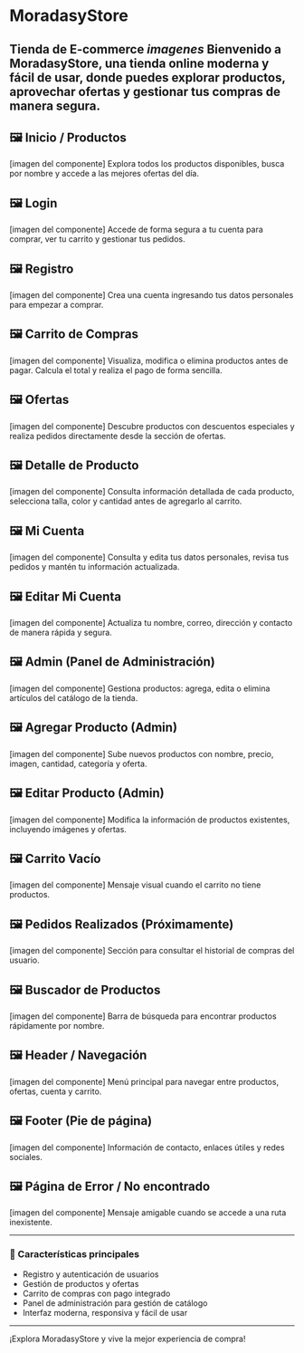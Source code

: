 # MoradasyStore
Tienda de E-commerce
***imagenes***
Bienvenido a **MoradasyStore**, una tienda online moderna y fácil de usar, donde puedes explorar productos, aprovechar ofertas y gestionar tus compras de manera segura.
---

## 🖼️ Inicio / Productos
[imagen del componente]
Explora todos los productos disponibles, busca por nombre y accede a las mejores ofertas del día.

## 🖼️ Login
[imagen del componente]
Accede de forma segura a tu cuenta para comprar, ver tu carrito y gestionar tus pedidos.

## 🖼️ Registro
[imagen del componente]
Crea una cuenta ingresando tus datos personales para empezar a comprar.

## 🖼️ Carrito de Compras
[imagen del componente]
Visualiza, modifica o elimina productos antes de pagar. Calcula el total y realiza el pago de forma sencilla.

## 🖼️ Ofertas
[imagen del componente]
Descubre productos con descuentos especiales y realiza pedidos directamente desde la sección de ofertas.

## 🖼️ Detalle de Producto
[imagen del componente]
Consulta información detallada de cada producto, selecciona talla, color y cantidad antes de agregarlo al carrito.

## 🖼️ Mi Cuenta
[imagen del componente]
Consulta y edita tus datos personales, revisa tus pedidos y mantén tu información actualizada.

## 🖼️ Editar Mi Cuenta
[imagen del componente]
Actualiza tu nombre, correo, dirección y contacto de manera rápida y segura.

## 🖼️ Admin (Panel de Administración)
[imagen del componente]
Gestiona productos: agrega, edita o elimina artículos del catálogo de la tienda.

## 🖼️ Agregar Producto (Admin)
[imagen del componente]
Sube nuevos productos con nombre, precio, imagen, cantidad, categoría y oferta.

## 🖼️ Editar Producto (Admin)
[imagen del componente]
Modifica la información de productos existentes, incluyendo imágenes y ofertas.

## 🖼️ Carrito Vacío
[imagen del componente]
Mensaje visual cuando el carrito no tiene productos.

## 🖼️ Pedidos Realizados (Próximamente)
[imagen del componente]
Sección para consultar el historial de compras del usuario.

## 🖼️ Buscador de Productos
[imagen del componente]
Barra de búsqueda para encontrar productos rápidamente por nombre.

## 🖼️ Header / Navegación
[imagen del componente]
Menú principal para navegar entre productos, ofertas, cuenta y carrito.

## 🖼️ Footer (Pie de página)
[imagen del componente]
Información de contacto, enlaces útiles y redes sociales.

## 🖼️ Página de Error / No encontrado
[imagen del componente]
Mensaje amigable cuando se accede a una ruta inexistente.

---

### 🚀 Características principales

- Registro y autenticación de usuarios
- Gestión de productos y ofertas
- Carrito de compras con pago integrado
- Panel de administración para gestión de catálogo
- Interfaz moderna, responsiva y fácil de usar

---

¡Explora MoradasyStore y vive la mejor experiencia de compra!

